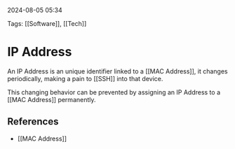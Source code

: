 2024-08-05 05:34

Tags: [[Software]], [[Tech]]


# IP Address
An IP Address is an unique identifier linked to a [[MAC Address]], it changes periodically, making a pain to [[SSH]] into that device.

This changing behavior can be prevented by assigning an IP Address to a [[MAC Address]] permanently.


## References
- [[MAC Address]]